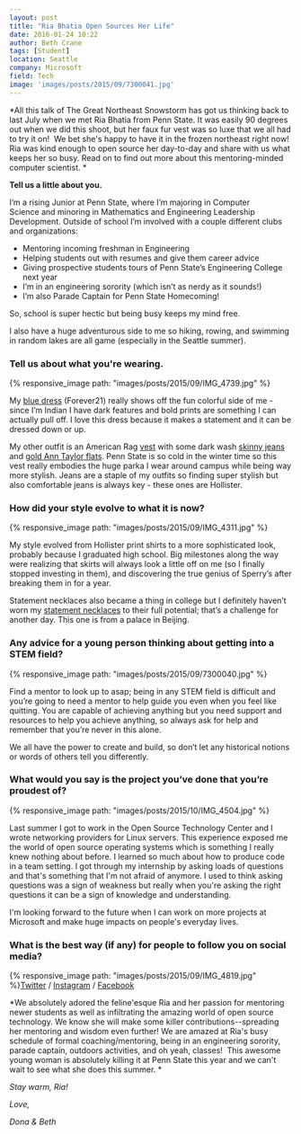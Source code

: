 ```yaml
---
layout: post
title: "Ria Bhatia Open Sources Her Life"
date: 2016-01-24 10:22
author: Beth Crane
tags: [Student]
location: Seattle
company: Microsoft
field: Tech
image: 'images/posts/2015/09/7300041.jpg'
---
```


*All this talk of The Great Northeast Snowstorm has got us thinking back to last July when we met Ria Bhatia from Penn State. It was easily 90 degrees out when we did this shoot, but her faux fur vest was so luxe that we all had to try it on!  We bet she's happy to have it in the frozen northeast right now! Ria was kind enough to open source her day-to-day and share with us what keeps her so busy. Read on to find out more about this mentoring-minded computer scientist. *

**Tell us a little about you.**

I’m a rising Junior at Penn State, where I’m majoring in Computer Science and minoring in Mathematics and Engineering Leadership Development. Outside of school I’m involved with a couple different clubs and organizations:

- Mentoring incoming freshman in Engineering
- Helping students out with resumes and give them career advice
- Giving prospective students tours of Penn State’s Engineering College next year
- I’m in an engineering sorority (which isn’t as nerdy as it sounds!)
- I’m also Parade Captain for Penn State Homecoming!

So, school is super hectic but being busy keeps my mind free.

I also have a huge adventurous side to me so hiking, rowing, and swimming in random lakes are all game (especially in the Seattle summer).

### Tell us about what you're wearing.

{% responsive_image path: "images/posts/2015/09/IMG_4739.jpg" %}

My [blue dress](http://amzn.to/1OG5FEh) (Forever21) really shows off the fun colorful side of me - since I’m Indian I have dark features and bold prints are something I can actually pull off. I love this dress because it makes a statement and it can be dressed down or up.

My other outfit is an American Rag [vest](http://amzn.to/1nGKOba) with some dark wash [skinny jeans](http://amzn.to/1OG5A3F) and [gold Ann Taylor flats](http://amzn.to/1ngvUYK). Penn State is so cold in the winter time so this vest really embodies the huge parka I wear around campus while being way more stylish. Jeans are a staple of my outfits so finding super stylish but also comfortable jeans is always key - these ones are Hollister.

### How did your style evolve to what it is now?

{% responsive_image path: "images/posts/2015/09/IMG_4311.jpg" %}

My style evolved from Hollister print shirts to a more sophisticated look, probably because I graduated high school. Big milestones along the way were realizing that skirts will always look a little off on me (so I finally stopped investing in them), and discovering the true genius of Sperry’s after breaking them in for a year.

Statement necklaces also became a thing in college but I definitely haven’t worn my [statement necklaces](http://amzn.to/1nGL1LA) to their full potential; that’s a challenge for another day. This one is from a palace in Beijing.

### Any advice for a young person thinking about getting into a STEM field?

{% responsive_image path: "images/posts/2015/09/7300040.jpg" %}

Find a mentor to look up to asap; being in any STEM field is difficult and you’re going to need a mentor to help guide you even when you feel like quitting. You are capable of achieving anything but you need support and resources to help you achieve anything, so always ask for help and remember that you’re never in this alone.

We all have the power to create and build, so don’t let any historical notions or words of others tell you differently.

### What would you say is the project you’ve done that you’re proudest of?

{% responsive_image path: "images/posts/2015/10/IMG_4504.jpg" %}

Last summer I got to work in the Open Source Technology Center and I wrote networking providers for Linux servers. This experience exposed me the world of open source operating systems which is something I really knew nothing about before. I learned so much about how to produce code in a team setting. I got through my internship by asking loads of questions and that's something that I'm not afraid of anymore. I used to think asking questions was a sign of weakness but really when you're asking the right questions it can be a sign of knowledge and understanding.

I'm looking forward to the future when I can work on more projects at Microsoft and make huge impacts on people's everyday lives.

### What is the best way (if any) for people to follow you on social media?

{% responsive_image path: "images/posts/2015/09/IMG_4819.jpg" %}[Twitter](http://twitter.com/rbitia) / [Instagram](http://instagram.com/rbitia) / [Facebook](http://facebook.com/rbitia)

*We absolutely adored the feline'esque Ria and her passion for mentoring newer students as well as infiltrating the amazing world of open source technology. We know she will make some killer contributions--spreading her mentoring and wisdom even further! We are amazed at Ria's busy schedule of formal coaching/mentoring, being in an engineering sorority, parade captain, outdoors activities, and oh yeah, classes!  This awesome young woman is absolutely killing it at Penn State this year and we can't wait to see what she does this summer. *

*Stay warm, Ria!*

*Love,*

*Dona & Beth*
